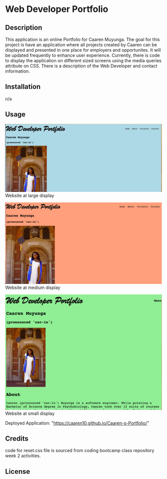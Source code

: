 # Web Developer Portfolio

## Description

This application is an online Portfolio for Caaren Muyunga. The goal for this project is have an application where all projects created by Caaren can be displayed and presented in one place for employers and opportunites. It will be updated frequently to enhance user experience. Currently, there is code to display the application on different sized screens using the media queries attribute on CSS. There is a description of the Web Developer and contact information. 

## Installation

n/a

## Usage

![large display of website](assets/images/portfoliolargerdisplay.png)
Website at large display

![medium display of website](assets/images/portfoliomeediumdisplay.png)
Website at medium display

![small display of website](assets/images/portfoliosmalldisplay.png)
Website at small display

Deployed Application: "https://caaren10.github.io/Caaren-s-Portfolio/" 

## Credits

code for reset.css file is sourced from coding bootcamp class repository week 2 activities. 

## License
